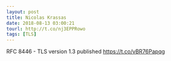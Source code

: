 ```yaml
---
layout: post
title: Nicolas Krassas
date: 2018-08-13 03:00:21
tourl: http://t.co/nj3EPPRowo
tags: [TLS]
---
```

RFC 8446 - TLS version 1.3 published
 https://t.co/vBR76Papqg